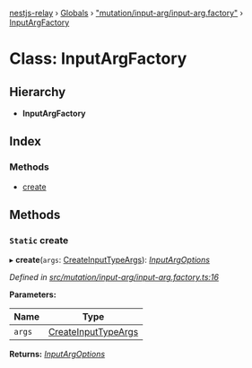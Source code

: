 [nestjs-relay](../README.md) › [Globals](../globals.md) › ["mutation/input-arg/input-arg.factory"](../modules/_mutation_input_arg_input_arg_factory_.md) › [InputArgFactory](_mutation_input_arg_input_arg_factory_.inputargfactory.md)

# Class: InputArgFactory

## Hierarchy

* **InputArgFactory**

## Index

### Methods

* [create](_mutation_input_arg_input_arg_factory_.inputargfactory.md#static-create)

## Methods

### `Static` create

▸ **create**(`args`: [CreateInputTypeArgs](../interfaces/_mutation_input_arg_input_arg_factory_.createinputtypeargs.md)): *[InputArgOptions](../modules/_mutation_input_arg_input_arg_factory_.md#inputargoptions)*

*Defined in [src/mutation/input-arg/input-arg.factory.ts:16](https://github.com/rogerballard/nestjs-relay/blob/e8933db/src/mutation/input-arg/input-arg.factory.ts#L16)*

**Parameters:**

Name | Type |
------ | ------ |
`args` | [CreateInputTypeArgs](../interfaces/_mutation_input_arg_input_arg_factory_.createinputtypeargs.md) |

**Returns:** *[InputArgOptions](../modules/_mutation_input_arg_input_arg_factory_.md#inputargoptions)*
